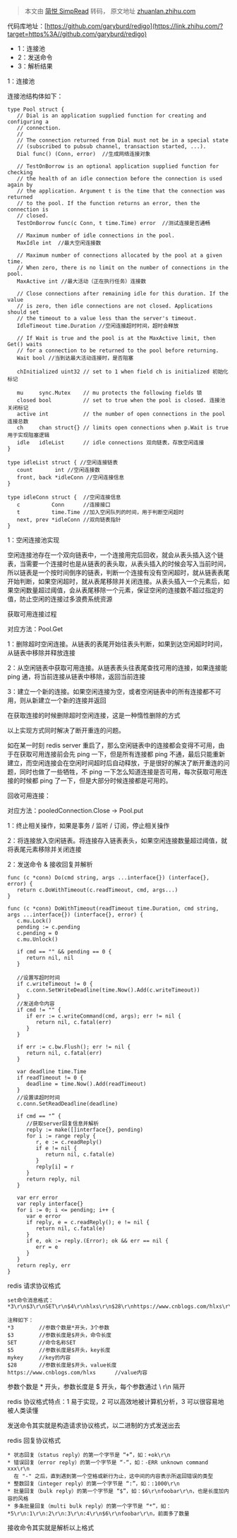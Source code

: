 > 本文由 [简悦 SimpRead](http://ksria.com/simpread/) 转码， 原文地址 [zhuanlan.zhihu.com](https://zhuanlan.zhihu.com/p/323254081)

代码库地址：[https://github.com/garyburd/redigo](https://link.zhihu.com/?target=https%3A//github.com/garyburd/redigo)

*   1：连接池
*   2：发送命令
*   3：解析结果

1：连接池

连接池结构体如下：

```
type Pool struct {
   // Dial is an application supplied function for creating and configuring a
   // connection.
   //
   // The connection returned from Dial must not be in a special state
   // (subscribed to pubsub channel, transaction started, ...).
   Dial func() (Conn, error)  //生成网络连接对象

   // TestOnBorrow is an optional application supplied function for checking
   // the health of an idle connection before the connection is used again by
   // the application. Argument t is the time that the connection was returned
   // to the pool. If the function returns an error, then the connection is
   // closed.
   TestOnBorrow func(c Conn, t time.Time) error  //测试连接是否通畅

   // Maximum number of idle connections in the pool.
   MaxIdle int  //最大空闲连接数

   // Maximum number of connections allocated by the pool at a given time.
   // When zero, there is no limit on the number of connections in the pool.
   MaxActive int //最大活动（正在执行任务）连接数

   // Close connections after remaining idle for this duration. If the value
   // is zero, then idle connections are not closed. Applications should set
   // the timeout to a value less than the server's timeout.
   IdleTimeout time.Duration //空闲连接超时时间，超时会释放

   // If Wait is true and the pool is at the MaxActive limit, then Get() waits
   // for a connection to be returned to the pool before returning.
   Wait bool //当到达最大活动连接时，是否阻塞

   chInitialized uint32 // set to 1 when field ch is initialized 初始化标记

   mu     sync.Mutex    // mu protects the following fields 锁
   closed bool          // set to true when the pool is closed. 连接池关闭标记
   active int           // the number of open connections in the pool 连接总数
   ch     chan struct{} // limits open connections when p.Wait is true 用于实现阻塞逻辑
   idle   idleList      // idle connections 双向链表，存放空闲连接
}

type idleList struct { //空闲连接链表
   count       int //空闲连接数
   front, back *idleConn //空闲连接信息
}

type idleConn struct {  //空闲连接信息
   c          Conn      //连接接口
   t          time.Time //加入空闲队列的时间，用于判断空闲超时
   next, prev *idleConn //双向链表指针
}

```

1：空闲连接池实现

空闲连接池存在一个双向链表中，一个连接用完后回收，就会从表头插入这个链表，当需要一个连接时也是从链表的表头取，从表头插入的时候会写入当前时间，所以链表是一个按时间倒序的链表，判断一个连接有没有空闲超时，就从链表表尾开始判断，如果空闲超时，就从表尾移除并关闭连接。从表头插入一个元素后，如果空闲数量超过阈值，会从表尾移除一个元素，保证空闲的连接数不超过指定的值，防止空闲的连接过多浪费系统资源

获取可用连接过程

对应方法：Pool.Get

1：删除超时空闲连接。从链表的表尾开始往表头判断，如果到达空闲超时时间，从链表中移除并释放连接

2：从空闲链表中获取可用连接。从链表表头往表尾查找可用的连接，如果连接能 ping 通，将当前连接从链表中移除，返回当前连接

3：建立一个新的连接。如果空闲连接为空，或者空闲链表中的所有连接都不可用，则从新建立一个新的连接并返回

在获取连接的时候删除超时空闲连接，这是一种惰性删除的方式

以上实现方式同时解决了断开重连的问题。

如在某一时刻 redis server 重启了，那么空闲链表中的连接都会变得不可用，由于在获取可用连接前会先 ping 一下，但是所有连接都 ping 不通，最后只能重新建立，而空闲连接会在空闲时间超时后自动释放，于是很好的解决了断开重连的问题，同时也做了一些牺牲，不 ping 一下怎么知道连接是否可用，每次获取可用连接的时候都 ping 了一下，但是大部分时候连接都是可用的。

回收可用连接：

对应方法：pooledConnection.Close -> Pool.put

1：终止相关操作，如果是事务 / 监听 / 订阅，停止相关操作

2：将连接放入空闲链表。将连接存入链表表头，如果空闲连接数量超过阈值，就将表尾元素移除并关闭连接

2：发送命令 & 接收回复并解析

```
func (c *conn) Do(cmd string, args ...interface{}) (interface{}, error) {
   return c.DoWithTimeout(c.readTimeout, cmd, args...)
}

func (c *conn) DoWithTimeout(readTimeout time.Duration, cmd string, args ...interface{}) (interface{}, error) {
   c.mu.Lock()
   pending := c.pending
   c.pending = 0
   c.mu.Unlock()

   if cmd == "" && pending == 0 {
      return nil, nil
   }

   //设置写超时时间
   if c.writeTimeout != 0 {
      c.conn.SetWriteDeadline(time.Now().Add(c.writeTimeout))
   }
   //发送命令内容
   if cmd != "" {
      if err := c.writeCommand(cmd, args); err != nil {
         return nil, c.fatal(err)
      }
   }

   if err := c.bw.Flush(); err != nil {
      return nil, c.fatal(err)
   }

   var deadline time.Time
   if readTimeout != 0 {
      deadline = time.Now().Add(readTimeout)
   }
   //设置读超时时间
   c.conn.SetReadDeadline(deadline)

   if cmd == "” {
      //获取server回复信息并解析
      reply := make([]interface{}, pending)
      for i := range reply {
         r, e := c.readReply()
         if e != nil {
            return nil, c.fatal(e)
         }
         reply[i] = r
      }
      return reply, nil
   }

   var err error
   var reply interface{}
   for i := 0; i <= pending; i++ {
      var e error
      if reply, e = c.readReply(); e != nil {
         return nil, c.fatal(e)
      }
      if e, ok := reply.(Error); ok && err == nil {
         err = e
      }
   }
   return reply, err
}

```

redis 请求协议格式

```
set命令消息格式：
*3\r\n$3\r\nSET\r\n$4\r\nhlxs\r\n$28\r\nhttps://www.cnblogs.com/hlxs\r\n

注释如下：
*3        //参数个数是*开头，3个参数
$3        //参数长度是$开头，命令长度
SET       //命令名称SET
$5        //参数长度是$开头，key长度
mykey     //key的内容
$28       //参数长度是$开头，value长度
https://www.cnblogs.com/hlxs      //value内容

```

参数个数是 * 开头，参数长度是 $ 开头，每个参数通过 \ r\n 隔开

redis 协议格式特点：1 易于实现，2 可以高效地被计算机分析，3 可以很容易地被人类读懂

发送命令其实就是构造请求协议格式，以二进制的方式发送出去

redis 回复协议格式

```
* 状态回复（status reply）的第一个字节是 “+”，如：+ok\r\n
* 错误回复（error reply）的第一个字节是 “-“，如：-ERR unknown command xxx\r\n
  在 "-" 之后，直到遇到第一个空格或新行为止，这中间的内容表示所返回错误的类型
* 整数回复（integer reply）的第一个字节是 “:”，如：:1000\r\n
* 批量回复（bulk reply）的第一个字节是 “$”，如：$6\r\nfoobar\r\n，也是长度加内容的风格
* 多条批量回复（multi bulk reply）的第一个字节是 “*”，如：*5\r\n:1\r\n:2\r\n:3\r\n:4\r\n$6\r\nfoobar\r\n，前面多了数量

```

接收命令其实就是解析以上格式